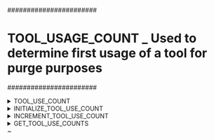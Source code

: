 #######################
# TOOL_USAGE_COUNT _ Used to determine first usage of a tool for purge purposes
#######################


<details><summary>TOOL_USE_COUNT</summary>

```  
[gcode_macro TOOL_USE_COUNT]
variable_t0_use_count:0
variable_t1_use_count:0
variable_total_use_count:0
variable_current_nozzle_prime:0
gcode:
```

</details>

<details><summary>INITIALIZE_TOOL_USE_COUNT</summary>

```

[gcode_macro INITIALIZE_TOOL_USE_COUNT]
gcode:
        SET_GCODE_VARIABLE MACRO=TOOL_USE_COUNT VARIABLE=t0_use_count VALUE=0
        SET_GCODE_VARIABLE MACRO=TOOL_USE_COUNT VARIABLE=t1_use_count VALUE=0
        SET_GCODE_VARIABLE MACRO=TOOL_USE_COUNT VARIABLE=total_use_count VALUE=0
        SET_GCODE_VARIABLE MACRO=TOOL_USE_COUNT VARIABLE=current_nozzle_prime VALUE=0

```

</details>

<details><summary>INCREMENT_TOOL_USE_COUNT</summary>

```
[gcode_macro INCREMENT_TOOL_USE_COUNT]
gcode:
        #{% if printer.idle_timeout.state != "Printing" %}
                SET_GCODE_VARIABLE MACRO=TOOL_USE_COUNT VARIABLE=t{params.T}_use_count VALUE={printer["gcode_macro TOOL_USE_COUNT"]['t'~params.T~'_use_count']|int + 1}
                SET_GCODE_VARIABLE MACRO=TOOL_USE_COUNT VARIABLE=total_use_count VALUE={printer["gcode_macro TOOL_USE_COUNT"]['total_use_count']|int + 1}
        #{% endif %}

```

</details>

<details><summary>GET_TOOL_USE_COUNTS</summary>

```

[gcode_macro GET_TOOL_USE_COUNTS]
gcode:

        M118 TOOL CHANGE COUNTS::
        M118 T0 - {printer["gcode_macro TOOL_USE_COUNT"]['t0_use_count']}
        M118 T1 - {printer["gcode_macro TOOL_USE_COUNT"]['t1_use_count']}
        M118 TOTAL - {printer["gcode_macro TOOL_USE_COUNT"]['total_use_count']}
```

</details>
~  
